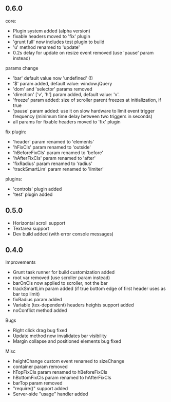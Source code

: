 ## 0.6.0

core:
- Plugin system added (alpha version)
- fixable headers moved to 'fix' plugin
- 'grunt full' now includes test plugin to build
- 'u' method renamed to 'update'
- 0.2s delay for update on resize event removed (use 'pause' param instead)

params change
- 'bar' default value now 'undefined' (!)
- '$' param added, default value: window.jQuery
- 'dom' and 'selector' params removed
- 'direction' ['v', 'h'] param added, default value: 'v'.
- 'freeze' param added: size of scroller parent freezes at initialization, if true
- 'pause' param added: use it on slow hardware to limit event trigger frequency (minimum time delay between two triggers in seconds)
- all params for fixable headers moved to 'fix' plugin

fix plugin:
- 'header' param renamed to 'elements'
- 'hFixCls' param renamed to 'outside'
- 'hBeforeFixCls' param renamed to 'before'
- 'hAfterFixCls' param renamed to 'after'
- 'fixRadius' param renamed to 'radius'
- 'trackSmartLim' param renamed to 'limiter'

plugins:
- 'controls' plugin added
- 'test' plugin added

## 0.5.0

- Horizontal scroll support
- Textarea support
- Dev build added (with error console messages)

## 0.4.0

Improvements

- Grunt task runner for build customization added
- root var removed (use scroller param instead)
- barOnCls now applied to scroller, not the bar
- trackSmartLim param added (if true bottom edge of first header uses as bar top limit)
- fixRadius param added
- Variable (tex-dependent) headers heights support added
- noConflict method added

Bugs

- Right click drag bug fixed
- Update method now invalidates bar visibility
- Margin collapse and positioned elements bug fixed

Misc

- heightChange custom event renamed to sizeChange
- container param removed
- hTopFixCls param renamed to hBeforeFixCls
- hBottomFixCls param renamed to hAfterFixCls
- barTop param removed
- "require()" support added
- Server-side "usage" handler added